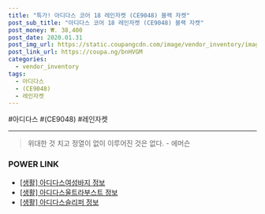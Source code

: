 ```yaml
--- 
title: "특가! 아디다스 코어 18 레인자켓 (CE9048) 블랙 자켓" 
post_sub_title: "아디다스 코어 18 레인자켓 (CE9048) 블랙 자켓" 
post_money: ₩. 38,400 
post_date: 2020.01.31 
post_img_url: https://static.coupangcdn.com/image/vendor_inventory/images/2018/09/11/9/2/54653a59-c891-470d-885d-565054c199d9.jpg 
post_link_url: https://coupa.ng/bnHVGM 
categories: 
  - vendor_inventory 
tags: 
  - 아디다스 
  - (CE9048) 
  - 레인자켓 
--- 
```

  #아디다스 #(CE9048) #레인자켓 
<hr> 

> 위대한 것 치고 정열이 없이 이루어진 것은 없다. - 에머슨 


### POWER LINK

* <a href="https://blog.naver.com/sakai111/221767949178" target="_blank"> [생활] 아디다스여성바지 정보 </a>
* <a href="https://blog.naver.com/sakai111/221769828619" target="_blank"> [생활] 아디다스울트라부스트 정보 </a>
* <a href="https://blog.naver.com/sakai111/221763134571" target="_blank"> [생활] 아디다스슬리퍼 정보 </a>
